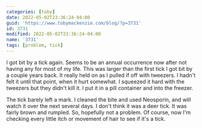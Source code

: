 ```yaml
---
categories: [toby]
date: 2022-05-02T23:36:24-04:00
guid: 'https://www.tobymackenzie.com/blog/?p=3731'
id: 3731
modified: 2022-05-02T23:36:24-04:00
name: '3731'
tags: [problem, tick]
---
```


I got bit by a tick again.  Seems to be an annual occurrence now after not having any for most of my life.<!--more-->  This was larger than the first tick I got bit by a couple years back.  It really held on as I pulled if off with tweezers.  I hadn't felt it until that point, when it hurt somewhat.  I squeezed it hard with the tweezers but they didn't kill it.  I put it in a pill container and into the freezer.

The tick barely left a mark.  I cleaned the bite and used Neosporin, and will watch it over the next several days.  I don't think it was a deer tick.  It was fairly brown and rumpled.  So, hopefully not a problem.  Of course, now I'm checking every little itch or movement of hair to see if it's a tick.
